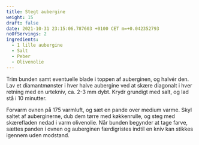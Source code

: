 ```yaml
---
title: Stegt aubergine
weight: 15
draft: false
date: 2021-10-31 23:15:06.787603 +0100 CET m=+0.042352793
noOfServings: 2
ingredients:
  - 1 lille aubergine
  - Salt
  - Peber
  - Olivenolie
---
```




Trim bunden samt eventuelle blade i toppen af auberginen, og halvér den.
Lav et diamantmønster i hver halve aubergine ved at skære diagonalt i
hver retning med en urtekniv, ca. 2-3 mm dybt. Krydr grundigt med salt,
og lad stå i 10 minutter.

Forvarm ovnen på 175 varmluft, og sæt en pande over medium varme. Skyl
saltet af auberginerne, dub dem tørre med køkkenrulle, og steg med
skærefladen nedad i varm olivenolie. Når bunden begynder at tage farve,
sættes panden i ovnen og auberginen færdigristes indtil en kniv kan
stikkes igennem uden modstand.

